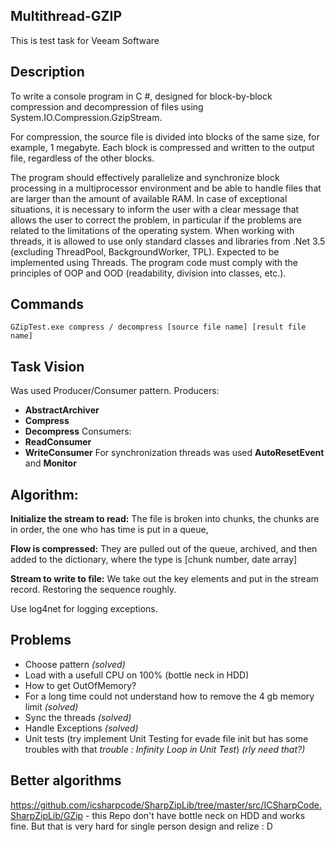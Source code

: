 ## Multithread-GZIP

This is test task for Veeam Software

## Description
To write a console program in C #, designed for block-by-block compression and decompression of files using System.IO.Compression.GzipStream.

For compression, the source file is divided into blocks of the same size, for example, 1 megabyte. Each block is compressed and written to the output file, regardless of the other blocks.

The program should effectively parallelize and synchronize block processing in a multiprocessor environment and be able to handle files that are larger than the amount of available RAM.
In case of exceptional situations, it is necessary to inform the user with a clear message that allows the user to correct the problem, in particular if the problems are related to the limitations of the operating system.
When working with threads, it is allowed to use only standard classes and libraries from .Net 3.5 (excluding ThreadPool, BackgroundWorker, TPL). Expected to be implemented using Threads.
The program code must comply with the principles of OOP and OOD (readability, division into classes, etc.).

## Commands
`GZipTest.exe compress / decompress [source file name] [result file name]`

## Task Vision
Was used Producer/Consumer pattern.
Producers:
- **AbstractArchiver**
- **Compress**
- **Decompress**
Consumers:
- **ReadConsumer**
- **WriteConsumer**
For synchronization threads was used **AutoResetEvent** and **Monitor**

## Algorithm:

**Initialize the stream to read:**
The file is broken into chunks, the chunks are in order, the one who has time is put in a queue,

**Flow is compressed:**
They are pulled out of the queue, archived, and then added to the dictionary, where the type is [chunk number, date array]

**Stream to write to file:**
We take out the key elements and put in the stream record.
Restoring the sequence roughly.

Use log4net for logging exceptions.

## Problems
- Choose pattern *(solved)*
- Load with a usefull CPU on 100% (bottle neck in HDD)
- How to get OutOfMemory? 
- For a long time could not understand how to remove the 4 gb memory limit *(solved)*
- Sync the threads *(solved)*
- Handle Exceptions *(solved)*
- Unit tests (try implement Unit Testing for evade file init but has some troubles with that *trouble : Infinity Loop in Unit Test*) *(rly need that?)*

## Better algorithms
https://github.com/icsharpcode/SharpZipLib/tree/master/src/ICSharpCode.SharpZipLib/GZip - this Repo don't have bottle neck on HDD and works fine. But that is very hard for single person design and relize : D
